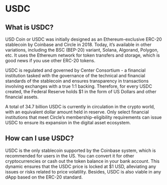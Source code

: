 # USDC

## What is USDC?

USD Coin or USDC was initially designed as an Ethereum-exclusive ERC-20 stablecoin by Coinbase and Circle in 2018. Today, it’s available in other variations, including the BSC (BEP-20) variant, Solana, Algorand, Polygon, etc. It uses the Ethereum network for token transfers and storage, which is good news if you use other ERC-20 tokens.

USDC is regulated and governed by Center Consortium - a financial institution tasked with the governance of the technical and financial standards of the stablecoin and ensures transparency in transactions involving exchanges with a true 1:1 backing. Therefore, for every USDC created, the Federal Reserve holds $1 in the form of US Dollars and other financial assets.

A total of 34.7 billion USDC is currently in circulation in the crypto world, with an equivalent dollar amount held in reserve. Only select financial institutions that meet Circle’s membership-eligibility requirements can issue USDC to ensure its expansion in the digital asset ecosystem.

## How can I use USDC?

USDC is the only stablecoin supported by the Coinbase system, which is recommended for users in the US. You can convert it for other cryptocurrencies or cash out the token balance in your bank account. This dynamic ensures that the USDC price is locked at $1 USD, alleviating any issues or risks related to price volatility. Besides, USDC is also viable in any dApp based on the ERC-20 standard.
